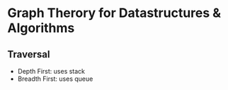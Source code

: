 # Graph Therory for Datastructures & Algorithms

## Traversal
+ Depth First: uses stack
+ Breadth First: uses queue